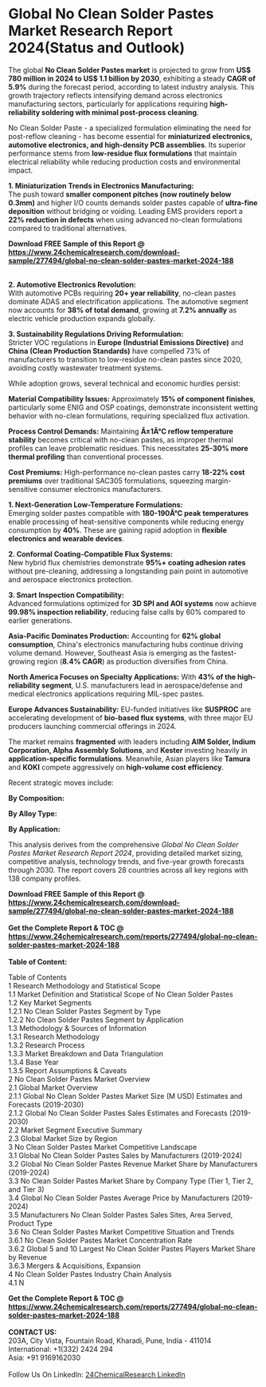 <h1>Global No Clean Solder Pastes Market Research Report 2024(Status and Outlook)</h1><p>The global <strong>No Clean Solder Pastes market</strong> is projected to grow from <strong>US$ 780 million in 2024 to US$ 1.1 billion by 2030</strong>, exhibiting a steady <strong>CAGR of 5.9%</strong> during the forecast period, according to latest industry analysis. This growth trajectory reflects intensifying demand across electronics manufacturing sectors, particularly for applications requiring <strong>high-reliability soldering with minimal post-process cleaning</strong>.</p><p>No Clean Solder Paste - a specialized formulation eliminating the need for post-reflow cleaning - has become essential for <strong>miniaturized electronics, automotive electronics, and high-density PCB assemblies</strong>. Its superior performance stems from <strong>low-residue flux formulations</strong> that maintain electrical reliability while reducing production costs and environmental impact.</p><p><strong>1. Miniaturization Trends in Electronics Manufacturing:</strong><br>
The push toward <strong>smaller component pitches (now routinely below 0.3mm)</strong> and higher I/O counts demands solder pastes capable of <strong>ultra-fine deposition</strong> without bridging or voiding. Leading EMS providers report a <strong>22% reduction in defects</strong> when using advanced no-clean formulations compared to traditional alternatives.</p><div><b>Download FREE Sample of this Report @ 
            <a href="https://www.24chemicalresearch.com/download-sample/277494/global-no-clean-solder-pastes-market-2024-188">
            https://www.24chemicalresearch.com/download-sample/277494/global-no-clean-solder-pastes-market-2024-188</a></b></div><br><p><strong>2. Automotive Electronics Revolution:</strong><br>
With automotive PCBs requiring <strong>20+ year reliability</strong>, no-clean pastes dominate ADAS and electrification applications. The automotive segment now accounts for <strong>38% of total demand</strong>, growing at <strong>7.2% annually</strong> as electric vehicle production expands globally.</p><p><strong>3. Sustainability Regulations Driving Reformulation:</strong><br>
Stricter VOC regulations in <strong>Europe (Industrial Emissions Directive)</strong> and <strong>China (Clean Production Standards)</strong> have compelled 73% of manufacturers to transition to low-residue no-clean pastes since 2020, avoiding costly wastewater treatment systems.</p><p>While adoption grows, several technical and economic hurdles persist:</p><p><strong>Material Compatibility Issues:</strong> Approximately <strong>15% of component finishes</strong>, particularly some ENIG and OSP coatings, demonstrate inconsistent wetting behavior with no-clean formulations, requiring specialized flux activation.</p><p><strong>Process Control Demands:</strong> Maintaining <strong>Â±1Â°C reflow temperature stability</strong> becomes critical with no-clean pastes, as improper thermal profiles can leave problematic residues. This necessitates <strong>25-30% more thermal profiling</strong> than conventional processes.</p><p><strong>Cost Premiums:</strong> High-performance no-clean pastes carry <strong>18-22% cost premiums</strong> over traditional SAC305 formulations, squeezing margin-sensitive consumer electronics manufacturers.</p><p><strong>1. Next-Generation Low-Temperature Formulations:</strong><br>
Emerging solder pastes compatible with <strong>180-190Â°C peak temperatures</strong> enable processing of heat-sensitive components while reducing energy consumption by <strong>40%</strong>. These are gaining rapid adoption in <strong>flexible electronics and wearable devices</strong>.</p><p><strong>2. Conformal Coating-Compatible Flux Systems:</strong><br>
New hybrid flux chemistries demonstrate <strong>95%+ coating adhesion rates</strong> without pre-cleaning, addressing a longstanding pain point in automotive and aerospace electronics protection.</p><p><strong>3. Smart Inspection Compatibility:</strong><strong><br>
</strong>Advanced formulations optimized for <strong>3D SPI and AOI systems</strong> now achieve <strong>99.98% inspection reliability</strong>, reducing false calls by 60% compared to earlier generations.</p><p><strong>Asia-Pacific Dominates Production:</strong> Accounting for <strong>62% global consumption</strong>, China's electronics manufacturing hubs continue driving volume demand. However, Southeast Asia is emerging as the fastest-growing region (<strong>8.4% CAGR</strong>) as production diversifies from China.</p><p><strong>North America Focuses on Specialty Applications:</strong> With <strong>43% of the high-reliability segment</strong>, U.S. manufacturers lead in aerospace/defense and medical electronics applications requiring MIL-spec pastes.</p><p><strong>Europe Advances Sustainability:</strong> EU-funded initiatives like <strong>SUSPROC</strong> are accelerating development of <strong>bio-based flux systems</strong>, with three major EU producers launching commercial offerings in 2024.</p><p>The market remains <strong>fragmented</strong> with leaders including <strong>AIM Solder, Indium Corporation, Alpha Assembly Solutions</strong>, and <strong>Kester</strong> investing heavily in <strong>application-specific formulations</strong>. Meanwhile, Asian players like <strong>Tamura</strong> and <strong>KOKI</strong> compete aggressively on <strong>high-volume cost efficiency</strong>.</p><p>Recent strategic moves include:</p><p><strong>By Composition:</strong></p><p><strong>By Alloy Type:</strong></p><p><strong>By Application:</strong></p><p>This analysis derives from the comprehensive <em>Global No Clean Solder Pastes Market Research Report 2024</em>, providing detailed market sizing, competitive analysis, technology trends, and five-year growth forecasts through 2030. The report covers 28 countries across all key regions with 138 company profiles.</p><div><b>Download FREE Sample of this Report @ 
            <a href="https://www.24chemicalresearch.com/download-sample/277494/global-no-clean-solder-pastes-market-2024-188">
            https://www.24chemicalresearch.com/download-sample/277494/global-no-clean-solder-pastes-market-2024-188</a></b></div><br><div><b>Get the Complete Report & TOC @ 
            <a href="https://www.24chemicalresearch.com/reports/277494/global-no-clean-solder-pastes-market-2024-188">
            https://www.24chemicalresearch.com/reports/277494/global-no-clean-solder-pastes-market-2024-188</a></b></div><br>
            <b>Table of Content:</b><p>Table of Contents<br />
1 Research Methodology and Statistical Scope<br />
1.1 Market Definition and Statistical Scope of No Clean Solder Pastes<br />
1.2 Key Market Segments<br />
1.2.1 No Clean Solder Pastes Segment by Type<br />
1.2.2 No Clean Solder Pastes Segment by Application<br />
1.3 Methodology & Sources of Information<br />
1.3.1 Research Methodology<br />
1.3.2 Research Process<br />
1.3.3 Market Breakdown and Data Triangulation<br />
1.3.4 Base Year<br />
1.3.5 Report Assumptions & Caveats<br />
2 No Clean Solder Pastes Market Overview<br />
2.1 Global Market Overview<br />
2.1.1 Global No Clean Solder Pastes Market Size (M USD) Estimates and Forecasts (2019-2030)<br />
2.1.2 Global No Clean Solder Pastes Sales Estimates and Forecasts (2019-2030)<br />
2.2 Market Segment Executive Summary<br />
2.3 Global Market Size by Region<br />
3 No Clean Solder Pastes Market Competitive Landscape<br />
3.1 Global No Clean Solder Pastes Sales by Manufacturers (2019-2024)<br />
3.2 Global No Clean Solder Pastes Revenue Market Share by Manufacturers (2019-2024)<br />
3.3 No Clean Solder Pastes Market Share by Company Type (Tier 1, Tier 2, and Tier 3)<br />
3.4 Global No Clean Solder Pastes Average Price by Manufacturers (2019-2024)<br />
3.5 Manufacturers No Clean Solder Pastes Sales Sites, Area Served, Product Type<br />
3.6 No Clean Solder Pastes Market Competitive Situation and Trends<br />
3.6.1 No Clean Solder Pastes Market Concentration Rate<br />
3.6.2 Global 5 and 10 Largest No Clean Solder Pastes Players Market Share by Revenue<br />
3.6.3 Mergers & Acquisitions, Expansion<br />
4 No Clean Solder Pastes Industry Chain Analysis<br />
4.1 N</p><div><b>Get the Complete Report & TOC @ 
            <a href="https://www.24chemicalresearch.com/reports/277494/global-no-clean-solder-pastes-market-2024-188">
            https://www.24chemicalresearch.com/reports/277494/global-no-clean-solder-pastes-market-2024-188</a></b></div><br><b>CONTACT US:</b><br>
            203A, City Vista, Fountain Road, Kharadi, Pune, India - 411014<br>
            International: +1(332) 2424 294<br>
            Asia: +91 9169162030 <br><br>
            Follow Us On LinkedIn: <a href="https://www.linkedin.com/company/24chemicalresearch/">24ChemicalResearch LinkedIn</a>